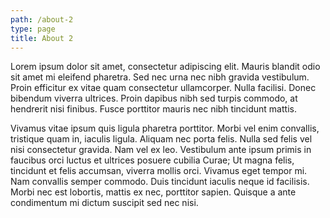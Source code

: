 ```yaml
---
path: /about-2
type: page
title: About 2
---
```

Lorem ipsum dolor sit amet, consectetur adipiscing elit. Mauris blandit odio sit amet mi eleifend pharetra. Sed nec urna nec nibh gravida vestibulum. Proin efficitur ex vitae quam consectetur ullamcorper. Nulla facilisi. Donec bibendum viverra ultrices. Proin dapibus nibh sed turpis commodo, at hendrerit nisi finibus. Fusce porttitor mauris nec nibh tincidunt mattis.

Vivamus vitae ipsum quis ligula pharetra porttitor. Morbi vel enim convallis, tristique quam in, iaculis ligula. Aliquam nec porta felis. Nulla sed felis vel nisi consectetur gravida. Nam vel ex leo. Vestibulum ante ipsum primis in faucibus orci luctus et ultrices posuere cubilia Curae; Ut magna felis, tincidunt et felis accumsan, viverra mollis orci. Vivamus eget tempor mi. Nam convallis semper commodo. Duis tincidunt iaculis neque id facilisis. Morbi nec est lobortis, mattis ex nec, porttitor sapien. Quisque a ante condimentum mi dictum suscipit sed nec nisi.
